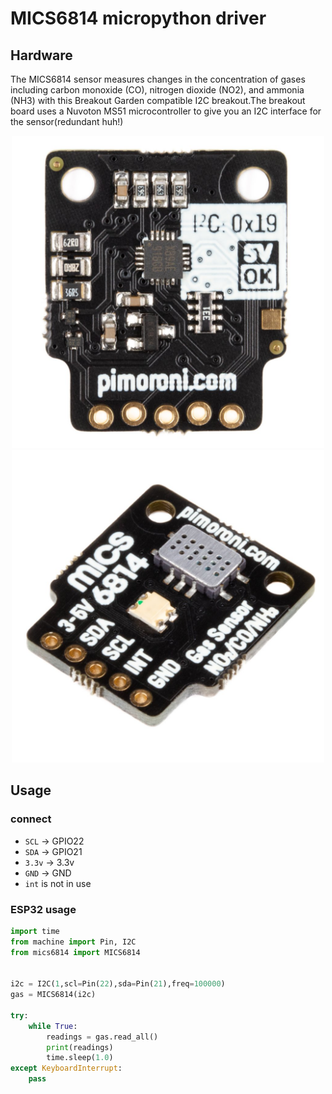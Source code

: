 # MICS6814 micropython driver
## Hardware
The MICS6814 sensor measures changes in the concentration of gases 
including carbon monoxide (CO), nitrogen dioxide (NO2), and ammonia (NH3) 
with this Breakout Garden compatible I2C breakout.The breakout board
uses a Nuvoton MS51 microcontroller to give you an I2C interface for the sensor(redundant huh!)

<p align="center">
<img height="500" src="images/MICS6814_1.jpg"></img>
<img height="500" src="images/MICS6814_2.jpg"></img>
</p>

## Usage
### connect
* `SCL` -> GPIO22
* `SDA` -> GPIO21
* `3.3v` -> 3.3v
* `GND` -> GND
* `int` is not in use

### ESP32 usage
```python
import time
from machine import Pin, I2C
from mics6814 import MICS6814


i2c = I2C(1,scl=Pin(22),sda=Pin(21),freq=100000)
gas = MICS6814(i2c)

try:
    while True:
        readings = gas.read_all()
        print(readings)
        time.sleep(1.0)
except KeyboardInterrupt:
    pass
```
